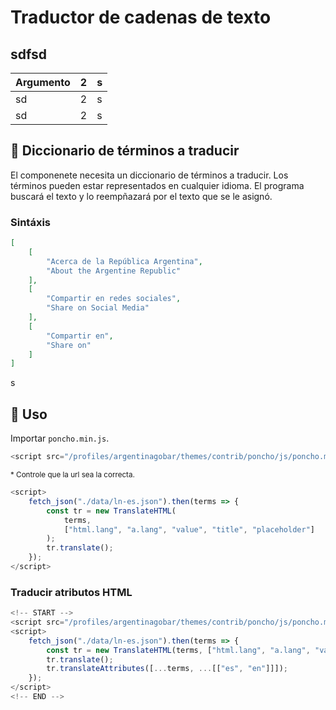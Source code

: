 # Traductor de cadenas de texto


## sdfsd


| Argumento | 2 | s |
|:---|:---|:---| 
| sd | 2 | s |
| sd | 2 | s |


## 📙 Diccionario de términos a traducir

El componenete necesita un diccionario de términos a traducir. Los términos pueden estar representados en cualquier idioma. El programa buscará el texto y lo reempñazará por el texto que se le asignó. 

### Sintáxis

```json
[
    [
        "Acerca de la República Argentina",
        "About the Argentine Republic"
    ],
    [
        "Compartir en redes sociales",
        "Share on Social Media"
    ],
    [
        "Compartir en",
        "Share on"
    ]
]
```
s
## 🚀 Uso

Importar `poncho.min.js`.

```javascript
<script src="/profiles/argentinagobar/themes/contrib/poncho/js/poncho.min.js"></script>
```
<small>* Controle que la url sea la correcta.</small>


```javascript
<script>
    fetch_json("./data/ln-es.json").then(terms => {
        const tr = new TranslateHTML(
            terms,
            ["html.lang", "a.lang", "value", "title", "placeholder"]
        );
        tr.translate();
    });
</script>
```

### Traducir atributos HTML

```javascript
<!-- START -->
<script src="/profiles/argentinagobar/themes/contrib/poncho/js/poncho.min.js"></script>
<script>
    fetch_json("./data/ln-es.json").then(terms => {
        const tr = new TranslateHTML(terms, ["html.lang", "a.lang", "value", "title", "placeholder"]);
        tr.translate();
        tr.translateAttributes([...terms, ...[["es", "en"]]]);
    });
</script>
<!-- END -->
```

